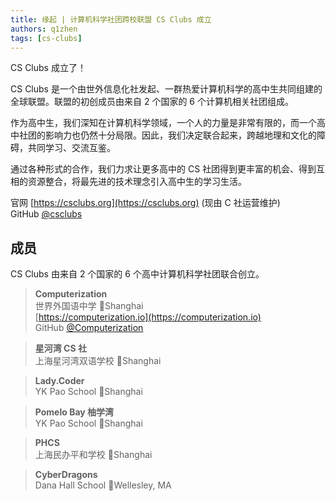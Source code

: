 ```yaml
---
title: 缘起 | 计算机科学社团跨校联盟 CS Clubs 成立
authors: q1zhen
tags: [cs-clubs]
---
```


CS Clubs 成立了！

CS Clubs 是一个由世外信息化社发起、一群热爱计算机科学的高中生共同组建的全球联盟。联盟的初创成员由来自 2 个国家的 6 个计算机相关社团组成。

作为高中生，我们深知在计算机科学领域，一个人的力量是非常有限的，而一个高中社团的影响力也仍然十分局限。因此，我们决定联合起来，跨越地理和文化的障碍，共同学习、交流互鉴。

通过各种形式的合作，我们力求让更多高中的 CS 社团得到更丰富的机会、得到互相的资源整合，将最先进的技术理念引入高中生的学习生活。

官网 [https://csclubs.org](https://csclubs.org) (现由 C 社运营维护) <br/>
GitHub [@csclubs](https://github.com/csclubs)

## 成员

CS Clubs 由来自 2 个国家的 6 个高中计算机科学社团联合创立。

> **Computerization** <br/>
> 世界外国语中学
> 📍Shanghai <br/>
> [https://computerization.io](https://computerization.io) <br/>
> GitHub [@Computerization](https://github.com/Computerization)

> **星河湾 CS 社** <br/>
> 上海星河湾双语学校
> 📍Shanghai

> **Lady.Coder** <br/>
> YK Pao School
> 📍Shanghai

> **Pomelo Bay 柚学湾** <br/>
> YK Pao School
> 📍Shanghai

> **PHCS** <br/>
> 上海民办平和学校
> 📍Shanghai

> **CyberDragons** <br/>
> Dana Hall School
> 📍Wellesley, MA